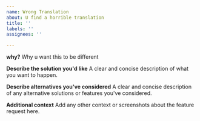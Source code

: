 ```yaml
---
name: Wrong Translation
about: U find a horrible translation
title: ''
labels: ''
assignees: ''

---
```


**why?**
Why u want this to be different

**Describe the solution you'd like**
A clear and concise description of what you want to happen.

**Describe alternatives you've considered**
A clear and concise description of any alternative solutions or features you've considered.

**Additional context**
Add any other context or screenshots about the feature request here.

